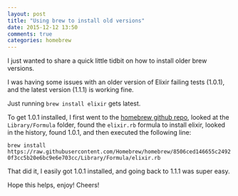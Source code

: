 ```yaml
---
layout: post
title: "Using brew to install old versions"
date: 2015-12-12 13:50
comments: true
categories: homebrew
---
```


I just wanted to share a quick little tidbit on how to install older brew versions.

I was having some issues with an older version of Elixir failing tests (1.0.1), and the latest version (1.1.1) is working fine.

Just running `brew install elixir` gets latest. 

To get 1.0.1 installed, I first went to the [homebrew github repo](https://github.com/Homebrew/homebrew), looked at the `Library/Formula` folder, found the `elixir.rb` formula to install elixir, looked in the history, found 1.0.1, and then executed the following line:

`brew install https://raw.githubusercontent.com/Homebrew/homebrew/8506ced146655c24920f3cc5b20e6bc9e6e703cc/Library/Formula/elixir.rb`

That did it, I easily got 1.0.1 installed, and going back to 1.1.1 was super easy.

Hope this helps, enjoy! Cheers!
